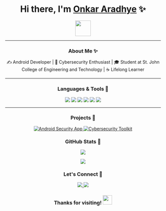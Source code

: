 <h1 align="center">Hi there, I'm <a href="https://github.com/onkararadhye" target="_blank">Onkar Aradhye</a> ✨</h1>

<p align="center">
  <img src="https://media.giphy.com/media/Q7LHmoFwVP6Yc1swZs/giphy.gif" width="50">
</p>

---

<h3 align="center">About Me ✨</h3>
<p align="center">
✍ Android Developer | 🔐 Cybersecurity Enthusiast | 🎓 Student at St. John College of Engineering and Technology | ☕ Lifelong Learner
</p>

---

<h3 align="center">Languages & Tools 🔧</h3>
<p align="center">
  <img src="https://img.shields.io/badge/Code-Kotlin-informational?style=flat&logo=kotlin&color=7F52FF" />
  <img src="https://img.shields.io/badge/Code-Java-informational?style=flat&logo=java&color=007396" />
  <img src="https://img.shields.io/badge/Code-C++-informational?style=flat&logo=cplusplus&color=00599C" />
  <img src="https://img.shields.io/badge/Tools-Android_Studio-informational?style=flat&logo=android-studio&color=3DDC84" />
  <img src="https://img.shields.io/badge/Tools-Burp_Suite-informational?style=flat&logo=burp-suite&color=FF7139" />
  <img src="https://img.shields.io/badge/Tools-Website_Penetration_Testing-informational?style=flat&logo=owasp&color=FF0000" />
</p>

---

<h3 align="center">Projects 🚀</h3>
<p align="center">
  <a href="https://github.com/onkararadhye/loginappusingandroistudio_firebase">
    <img src="https://img.shields.io/badge/-Android_Security_App-blue" alt="Android Security App">
  </a>
  <a href="https://github.com/yourusername/cybersecurity-toolkit">
    <img src="https://img.shields.io/badge/-Cybersecurity_Toolkit-green" alt="Cybersecurity Toolkit">
  </a>
</p>

<h3 align="center">GitHub Stats 🌟</h3>
<p align="center">
  <img src="https://github-readme-stats.vercel.app/api?username=onkararadhye&show_icons=true&theme=radical" />
</p>
<p align="center">
  <img src="https://github-readme-streak-stats.herokuapp.com/?user=onkararadhye&theme=radical" />
</p>

<h3 align="center">Let's Connect 🙏</h3>
<p align="center">
  <a href="https://www.linkedin.com/in/onkararadhye">
    <img src="https://img.shields.io/badge/-LinkedIn-blue?style=flat&logo=linkedin" />
  </a>
  <a href="mailto:onkararadhye.2004@gmail.com">
    <img src="https://img.shields.io/badge/-Email-c14438?style=flat&logo=gmail&logoColor=white" />
  </a>
</p>

<h3 align="center">Thanks for visiting! <img src="https://media.giphy.com/media/hvRJCLFzcasrR4ia7z/giphy.gif" width="30" /></h3>
